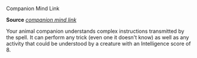 Companion Mind Link

**Source** [_companion mind link_](/pathfinderRPG/prd/ultimateCombat/spells/companionMindLink.html#_companion-mind-link)

Your animal companion understands complex instructions transmitted by the spell. It can perform any trick (even one it doesn't know) as well as any activity that could be understood by a creature with an Intelligence score of 8.

